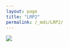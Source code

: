 ```yaml
---
layout: page
title: "LRP2"
permalink: /_mds/LRP2/
---
```


![](../../algns0/5HSAA060316_aln_report.png?raw=true)